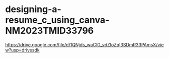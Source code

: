# designing-a-resume_c_using_canva-NM2023TMID33796
https://drive.google.com/file/d/1QNjds_waClG_vdZIoZqI3SDmR33PAmsX/view?usp=drivesdk

